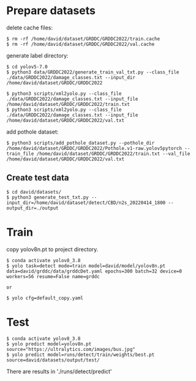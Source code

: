 

# Prepare datasets
delete cache files:
```
$ rm -rf /home/david/dataset/GRDDC/GRDDC2022/train.cache
$ rm -rf /home/david/dataset/GRDDC/GRDDC2022/val.cache
```

generate label directory:
```
$ cd yolov5-7.0
$ python3 data/GRDDC2022/generate_train_val_txt.py --class_file ./data/GRDDC2022/damage_classes.txt --input_dir /home/david/dataset/GRDDC/GRDDC2022

$ python3 scripts/xml2yolo.py --class_file ./data/GRDDC2022/damage_classes.txt --input_file /home/david/dataset/GRDDC/GRDDC2022/train.txt
$ python3 scripts/xml2yolo.py --class_file ./data/GRDDC2022/damage_classes.txt --input_file /home/david/dataset/GRDDC/GRDDC2022/val.txt
```

add pothole dataset:
```
$ python3 scripts/add_pothole_dataset.py --pothole_dir /home/david/dataset/GRDDC/GRDDC2022/Pothole.v1-raw.yolov5pytorch --train_file /home/david/dataset/GRDDC/GRDDC2022/train.txt --val_file /home/david/dataset/GRDDC/GRDDC2022/val.txt
```

## Create test data
```
$ cd david/datasets/
$ python3 generate_test_txt.py --input_dir=/home/david/dataset/detect/CBD/n2s_20220414_1800 --output_dir=./output
```


# Train
copy yolov8n.pt to project directory.
```
$ conda activate yolov8_3.8
$ yolo task=detect mode=train model=david/model/yolov8n.pt data=david/grddc/data/grddcDet.yaml epochs=300 batch=32 device=0 workers=56 resume=False name=grddc

or

$ yolo cfg=default_copy.yaml

```

# Test
```
$ conda activate yolov8_3.8
$ yolo predict model=yolov8n.pt source="https://ultralytics.com/images/bus.jpg"
$ yolo predict model=runs/detect/train/weights/best.pt source=david/datasets/output/test/
```
There are results in './runs/detect/predict'
